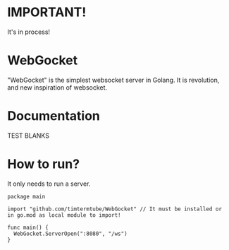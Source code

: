 # IMPORTANT!
It's in process!

# WebGocket
"WebGocket" is the simplest websocket server in Golang. It is revolution, and new inspiration of websocket.

# Documentation
TEST BLANKS

# How to run?
It only needs to run a server.
```golang
package main

import "github.com/timtermtube/WebGocket" // It must be installed or in go.mod as local module to import!

func main() {
  WebGocket.ServerOpen(":8080", "/ws")
}
```
